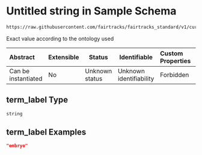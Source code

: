 # Untitled string in Sample Schema

```txt
https://raw.githubusercontent.com/fairtracks/fairtracks_standard/v1/current/json/schema/fairtracks_sample.schema.json#/properties/sample_type/properties/organism_part/properties/term_label
```

Exact value according to the ontology used


| Abstract            | Extensible | Status         | Identifiable            | Custom Properties | Additional Properties | Access Restrictions | Defined In                                                                                             |
| :------------------ | ---------- | -------------- | ----------------------- | :---------------- | --------------------- | ------------------- | ------------------------------------------------------------------------------------------------------ |
| Can be instantiated | No         | Unknown status | Unknown identifiability | Forbidden         | Allowed               | none                | [fairtracks_sample.schema.json\*](../json/schema/fairtracks_sample.schema.json "open original schema") |

## term_label Type

`string`

## term_label Examples

```json
"embryo"
```
